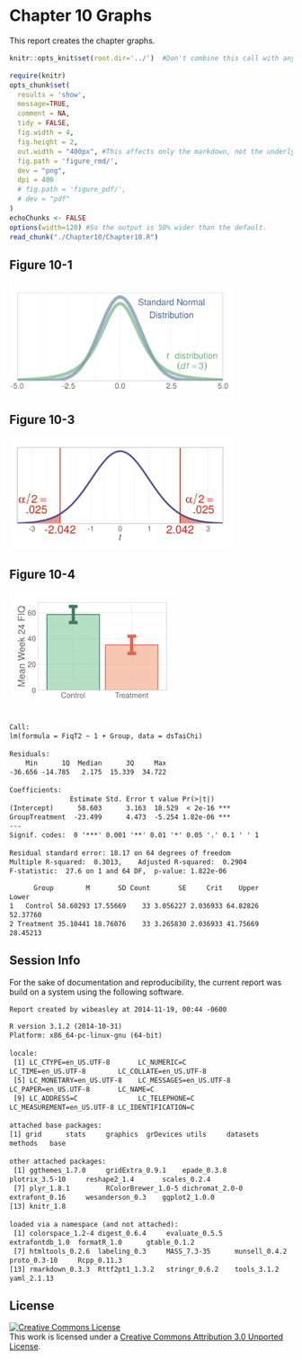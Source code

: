 Chapter 10 Graphs
=================================================
This report creates the chapter graphs.

<!--  Set the working directory to the repository's base directory; this assumes the report is nested inside of only one directory.-->

```r
knitr::opts_knit$set(root.dir='../')  #Don't combine this call with any other chunk -especially one that uses file paths.
```

<!-- Set the report-wide options, and point to the external code file. -->

```r
require(knitr)
opts_chunk$set(
  results = 'show', 
  message=TRUE,
  comment = NA, 
  tidy = FALSE,
  fig.width = 4, 
  fig.height = 2, 
  out.width = "400px", #This affects only the markdown, not the underlying png file.  The height will be scaled appropriately.
  fig.path = 'figure_rmd/',     
  dev = "png",
  dpi = 400
  # fig.path = 'figure_pdf/',     
  # dev = "pdf"
)
echoChunks <- FALSE
options(width=120) #So the output is 50% wider than the default.
read_chunk("./Chapter10/Chapter10.R") 
```
<!-- Load the packages.  Suppress the output when loading packages. --> 


<!-- Load any Global functions and variables declared in the R file.  Suppress the output. --> 


<!-- Declare any global functions specific to a Rmd output.  Suppress the output. --> 


<!-- Load the datasets. -->


<!-- Tweak the datasets. -->


## Figure 10-1
<img src="figure_rmd/Figure10_01-1.png" title="" alt="" width="400px" />

## Figure 10-3
<img src="figure_rmd/Figure10_03-1.png" title="" alt="" width="400px" />

## Figure 10-4
<img src="figure_rmd/Figure10_04-1.png" title="" alt="" width="300px" />

```

Call:
lm(formula = FiqT2 ~ 1 + Group, data = dsTaiChi)

Residuals:
    Min      1Q  Median      3Q     Max 
-36.656 -14.785   2.175  15.339  34.722 

Coefficients:
               Estimate Std. Error t value Pr(>|t|)    
(Intercept)      58.603      3.163  18.529  < 2e-16 ***
GroupTreatment  -23.499      4.473  -5.254 1.82e-06 ***
---
Signif. codes:  0 '***' 0.001 '**' 0.01 '*' 0.05 '.' 0.1 ' ' 1

Residual standard error: 18.17 on 64 degrees of freedom
Multiple R-squared:  0.3013,	Adjusted R-squared:  0.2904 
F-statistic:  27.6 on 1 and 64 DF,  p-value: 1.822e-06
```

```
      Group        M       SD Count       SE     Crit    Upper    Lower
1   Control 58.60293 17.55669    33 3.056227 2.036933 64.82826 52.37760
2 Treatment 35.10441 18.76076    33 3.265830 2.036933 41.75669 28.45213
```

## Session Info
For the sake of documentation and reproducibility, the current report was build on a system using the following software.


```
Report created by wibeasley at 2014-11-19, 00:44 -0600
```

```
R version 3.1.2 (2014-10-31)
Platform: x86_64-pc-linux-gnu (64-bit)

locale:
 [1] LC_CTYPE=en_US.UTF-8       LC_NUMERIC=C               LC_TIME=en_US.UTF-8        LC_COLLATE=en_US.UTF-8    
 [5] LC_MONETARY=en_US.UTF-8    LC_MESSAGES=en_US.UTF-8    LC_PAPER=en_US.UTF-8       LC_NAME=C                 
 [9] LC_ADDRESS=C               LC_TELEPHONE=C             LC_MEASUREMENT=en_US.UTF-8 LC_IDENTIFICATION=C       

attached base packages:
[1] grid      stats     graphics  grDevices utils     datasets  methods   base     

other attached packages:
 [1] ggthemes_1.7.0     gridExtra_0.9.1    epade_0.3.8        plotrix_3.5-10     reshape2_1.4       scales_0.2.4      
 [7] plyr_1.8.1         RColorBrewer_1.0-5 dichromat_2.0-0    extrafont_0.16     wesanderson_0.3    ggplot2_1.0.0     
[13] knitr_1.8         

loaded via a namespace (and not attached):
 [1] colorspace_1.2-4 digest_0.6.4     evaluate_0.5.5   extrafontdb_1.0  formatR_1.0      gtable_0.1.2    
 [7] htmltools_0.2.6  labeling_0.3     MASS_7.3-35      munsell_0.4.2    proto_0.3-10     Rcpp_0.11.3     
[13] rmarkdown_0.3.3  Rttf2pt1_1.3.2   stringr_0.6.2    tools_3.1.2      yaml_2.1.13     
```

## License

<a rel="license" href="http://creativecommons.org/licenses/by/3.0/"><img alt="Creative Commons License" style="border-width:0" src="http://i.creativecommons.org/l/by/3.0/88x31.png" /></a><br />This work is licensed under a <a rel="license" href="http://creativecommons.org/licenses/by/3.0/">Creative Commons Attribution 3.0 Unported License</a>.
